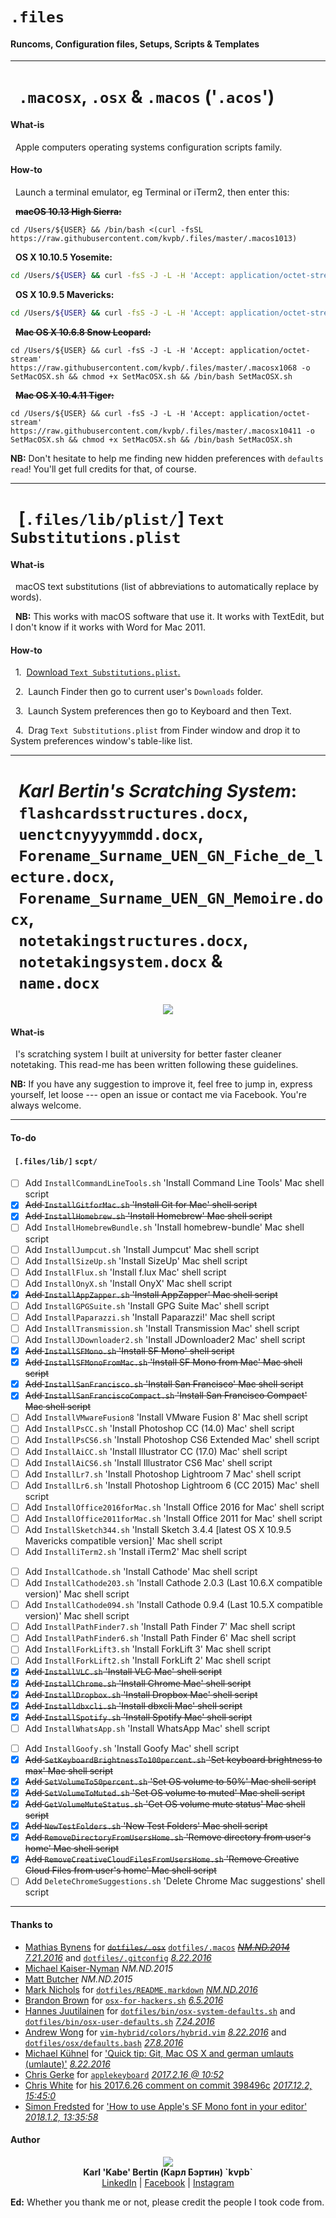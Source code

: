 # `.files`
#### Runcoms, Configuration files, Setups, Scripts & Templates

- - -

# &nbsp;&nbsp;`.macosx`, `.osx` & `.macos` ('`.acos`')

<!--**'`.acos`':**
- [ ] `.macosx10411`
- [ ] `.macosx1068`
- [x] `.osx1095`
- [x] `.osx10105`
- [ ] `.macos1013`-->

#### What-is

&nbsp;&nbsp;Apple computers operating systems configuration scripts family.

#### How-to

&nbsp;&nbsp;Launch a terminal emulator, eg Terminal or iTerm2, then enter this:

&nbsp;&nbsp;~~**macOS 10.13 High Sierra:**~~

```
cd /Users/${USER} && /bin/bash <(curl -fsSL https://raw.githubusercontent.com/kvpb/.files/master/.macos1013)
```

&nbsp;&nbsp;**OS X 10.10.5 Yosemite:**

```sh
cd /Users/${USER} && curl -fsS -J -L -H 'Accept: application/octet-stream' https://raw.githubusercontent.com/kvpb/.files/master/.osx10105 -o SetOSX.sh && chmod +x SetOSX.sh && /bin/bash SetOSX.sh
```

&nbsp;&nbsp;**OS X 10.9.5 Mavericks:**

```sh
cd /Users/${USER} && curl -fsS -J -L -H 'Accept: application/octet-stream' https://raw.githubusercontent.com/kvpb/.files/master/.osx1095 -o SetOSX.sh && chmod +x SetOSX.sh && /bin/bash SetOSX.sh
```

&nbsp;&nbsp;~~**Mac OS X 10.6.8 Snow Leopard:**~~

```
cd /Users/${USER} && curl -fsS -J -L -H 'Accept: application/octet-stream' https://raw.githubusercontent.com/kvpb/.files/master/.macosx1068 -o SetMacOSX.sh && chmod +x SetMacOSX.sh && /bin/bash SetMacOSX.sh
```

&nbsp;&nbsp;~~**Mac OS X 10.4.11 Tiger:**~~

```
cd /Users/${USER} && curl -fsS -J -L -H 'Accept: application/octet-stream' https://raw.githubusercontent.com/kvpb/.files/master/.macosx10411 -o SetMacOSX.sh && chmod +x SetMacOSX.sh && /bin/bash SetMacOSX.sh
```

**NB:** Don't hesitate to help me finding new hidden preferences with `defaults read`! You'll get full credits for that, of course.

- - -

# &nbsp;&nbsp;[`.files/lib/plist/`] `Text Substitutions.plist`

<!--**`Text Substitutions.plist`:**
| Replace | With |
| --- | --- |
|  |  |-->

#### What-is

&nbsp;&nbsp;macOS text substitutions (list of abbreviations to automatically replace by words).

&nbsp;&nbsp;**NB:** This works with macOS software that use it. It works with TextEdit, but I don't know if it works with Word for Mac 2011.

#### How-to

&nbsp;&nbsp;1.&nbsp;&nbsp;[Download `Text Substitutions.plist`.](https://rawgit.com/kvpb/.files/master/lib/plist/Text%20Substitutions.plist)

&nbsp;&nbsp;2.&nbsp;&nbsp;Launch Finder then go to current user's `Downloads` folder.

&nbsp;&nbsp;3.&nbsp;&nbsp;Launch System preferences then go to Keyboard and then Text.

&nbsp;&nbsp;4.&nbsp;&nbsp;Drag `Text Substitutions.plist` from Finder window and drop it to System preferences window's table-like list.

- - -

# &nbsp;&nbsp;*Karl Bertin's Scratching System*:<br>&nbsp;&nbsp;`flashcardsstructures.docx`,<br>&nbsp;&nbsp;`uenctcnyyyymmdd.docx`,<br>&nbsp;&nbsp;`Forename_Surname_UEN_GN_Fiche_de_lecture.docx`,<br>&nbsp;&nbsp;`Forename_Surname_UEN_GN_Memoire.docx`,<br>&nbsp;&nbsp;`notetakingstructures.docx`,<br>&nbsp;&nbsp;`notetakingsystem.docx` &<br>&nbsp;&nbsp;`name.docx`

<p align='center'><a=href='https://github.com/kvpb/.files/raw/master/notetakingsystem.docx'><img src='https://rawgit.com/kvpb/d09c287b1d3c8e77bb9897db657938d4/raw/54cdac0b8ffad36d9ade790cfa53d138c6867412/karlbertinsscratchingsystemfrontcover.svg'></a>

#### What-is

&nbsp;&nbsp;I's scratching system I built at university for better faster cleaner notetaking. This read-me has been written following these guidelines.

**NB:** If you have any suggestion to improve it, feel free to jump in, express yourself, let loose --- open an issue or contact me via Facebook. You're always welcome.

- - -

#### To-do

#### &nbsp;&nbsp;`[.files/lib/]` `scpt/`

- [ ] Add `InstallCommandLineTools.sh` 'Install Command Line Tools' Mac shell script
- [x] ~~Add `InstallGitforMac.sh` 'Install Git for Mac' shell script~~
- [x] ~~Add `InstallHomebrew.sh` 'Install Homebrew' Mac shell script~~
- [ ] Add `InstallHomebrewBundle.sh` 'Install homebrew-bundle' Mac shell script
- [ ] Add `InstallJumpcut.sh` 'Install Jumpcut' Mac shell script
- [ ] Add `InstallSizeUp.sh` 'Install SizeUp' Mac shell script
- [ ] Add `InstallFlux.sh` 'Install f.lux Mac' shell script
- [ ] Add `InstallOnyX.sh` 'Install OnyX' Mac shell script
- [x] ~~Add `InstallAppZapper.sh` 'Install AppZapper' Mac shell script~~
- [ ] Add `InstallGPGSuite.sh` 'Install GPG Suite Mac' shell script
- [ ] Add `InstallPaparazzi.sh` 'Install Paparazzi!' Mac shell script
- [ ] Add `InstallTransmission.sh` 'Install Transmission Mac' shell script
- [ ] Add `InstallJDownloader2.sh` 'Install JDownloader2 Mac' shell script
- [x] ~~Add `InstallSFMono.sh` 'Install SF Mono' shell script~~
- [x] ~~Add `InstallSFMonoFromMac.sh` 'Install SF Mono from Mac' Mac shell script~~
- [x] ~~Add `InstallSanFrancisco.sh` 'Install San Francisco' Mac shell script~~
- [x] ~~Add `InstallSanFranciscoCompact.sh` 'Install San Francisco Compact' Mac shell script~~
- [ ] Add `InstallVMwareFusion8` 'Install VMware Fusion 8' Mac shell script
- [ ] Add `InstallPsCC.sh` 'Install Photoshop CC (14.0) Mac' shell script
- [ ] Add `InstallPsCS6.sh` 'Install Photoshop CS6 Extended Mac' shell script
- [ ] Add `InstallAiCC.sh` 'Install Illustrator CC (17.0) Mac' shell script
- [ ] Add `InstallAiCS6.sh` 'Install Illustrator CS6 Mac' shell script
- [ ] Add `InstallLr7.sh` 'Install Photoshop Lightroom 7 Mac' shell script
- [ ] Add `InstallLr6.sh` 'Install Photoshop Lightroom 6 (CC 2015) Mac' shell script
- [ ] Add `InstallOffice2016forMac.sh` 'Install Office 2016 for Mac' shell script
- [ ] Add `InstallOffice2011forMac.sh` 'Install Office 2011 for Mac' shell script
- [ ] Add `InstallSketch344.sh` 'Install Sketch 3.4.4 [latest OS X 10.9.5 Mavericks compatible version]' Mac shell script
- [ ] Add `InstalliTerm2.sh` 'Install iTerm2' Mac shell script
<!--- [ ] Add `InstallHyper.js` 'Install Hyper' Mac shell script-->
- [ ] Add `InstallCathode.sh` 'Install Cathode' Mac shell script
- [ ] Add `InstallCathode203.sh` 'Install Cathode 2.0.3 (Last 10.6.X compatible version)' Mac shell script
- [ ] Add `InstallCathode094.sh` 'Install Cathode 0.9.4 (Last 10.5.X compatible version)' Mac shell script
- [ ] Add `InstallPathFinder7.sh` 'Install Path Finder 7' Mac shell script
- [ ] Add `InstallPathFinder6.sh` 'Install Path Finder 6' Mac shell script
- [ ] Add `InstallForkLift3.sh` 'Install ForkLift 3' Mac shell script
- [ ] Add `InstallForkLift2.sh` 'Install ForkLift 2' Mac shell script
- [x] ~~Add `InstallVLC.sh` 'Install VLC Mac' shell script~~
- [x] ~~Add `InstallChrome.sh` 'Install Chrome Mac' shell script~~
- [x] ~~Add `InstallDropbox.sh` 'Install Dropbox Mac' shell script~~
- [x] ~~Add `Installdbxcli.sh` 'Install dbxcli Mac' shell script~~
- [x] ~~Add `InstallSpotify.sh` 'Install Spotify Mac' shell script~~
- [ ] Add `InstallWhatsApp.sh` 'Install WhatsApp Mac' shell script
<!--- [ ] Add `InstallMessengerforMac.sh` 'Install Messenger for  Mac' shell script-->
- [ ] Add `InstallGoofy.sh` 'Install Goofy Mac' shell script
- [x] ~~Add `SetKeyboardBrightnessTo100percent.sh` 'Set keyboard brightness to max' Mac shell script~~
- [x] ~~Add `SetVolumeTo50percent.sh` 'Set OS volume to 50%' Mac shell script~~
- [x] ~~Add `SetVolumeToMuted.sh` 'Set OS volume to muted' Mac shell script~~
- [x] ~~Add `GetVolumeMuteStatus.sh` 'Get OS volume mute status' Mac shell script~~
- [x] ~~Add `NewTestFolders.sh` 'New Test Folders' Mac shell script~~
- [x] ~~Add `RemoveDirectoryFromUsersHome.sh` 'Remove directory from user's home' Mac shell script~~
- [x] ~~Add `RemoveCreativeCloudFilesFromUsersHome.sh` 'Remove Creative Cloud Files from user's home' Mac shell script~~
- [ ] Add `DeleteChromeSuggestions.sh` 'Delete Chrome Mac suggestions' shell script

- - -

#### Thanks to

* [Mathias Bynens](https://mathiasbynens.be/) for [~~`dotfiles/.osx`~~](https://raw.githubusercontent.com/mathiasbynens/dotfiles/master/.osx) [`dotfiles/.macos`](https://raw.githubusercontent.com/mathiasbynens/dotfiles/master/.macos) [~~*NM.ND.2014*~~](https://github.com/mathiasbynens/dotfiles/commit/3b4eb3efb692aa4d19a1e2c30c2ed9a65e9c7d8c) [*7.21.2016*](https://github.com/mathiasbynens/dotfiles/commit/47268d92afbec69e3a7243a144a126bbd25bcf2c) and [`dotfiles/.gitconfig`](https://raw.githubusercontent.com/mathiasbynens/dotfiles/master/.gitconfig) *[8.22.2016](https://github.com/mathiasbynens/dotfiles/commit/47268d92afbec69e3a7243a144a126bbd25bcf2c)*
* [Michael Kaiser-Nyman](http://www.epicodus.com/) *NM.ND.2015*
* [Matt Butcher](http://technosophos.com/) *NM.ND.2015*
* [Mark Nichols](http://zanshin.net/) for [`dotfiles/README.markdown`](https://raw.githubusercontent.com/zanshin/dotfiles/master/README.markdown) [*NM.ND.2016*](https://github.com/zanshin/dotfiles/commit/02ec428566e893b765e1c34c31f330bb6531dd51)
* [Brandon Brown](https://brandonb.io/) for [`osx-for-hackers.sh`](https://gist.githubusercontent.com/brandonb927/3195465/raw/f9aa762705e6cf86cc8f3ce74b43a89eecab6f36/osx-for-hackers.sh) [*6.5.2016*](https://gist.github.com/brandonb927/3195465/06fe593551bc778a232584593aa462a1ce635a70)
* [Hannes Juutilainen](https://obsoletesysadmin.wordpress.com/) for [`dotfiles/bin/osx-system-defaults.sh`](https://raw.githubusercontent.com/hjuutilainen/dotfiles/master/bin/osx-system-defaults.sh) and [`dotfiles/bin/osx-user-defaults.sh`](https://raw.githubusercontent.com/hjuutilainen/dotfiles/master/bin/osx-user-defaults.sh) [*7.24.2016*](https://github.com/hjuutilainen/dotfiles/commit/93f33a7a5954fe63c075f43dbda688d941643d9e)
* [Andrew Wong](https://andrewwong.id.au/) for [`vim-hybrid/colors/hybrid.vim`](https://raw.githubusercontent.com/w0ng/vim-hybrid/master/colors/hybrid.vim) [*8.22.2016*](https://github.com/w0ng/vim-hybrid/commit/cc58baabeabc7b83768e25b852bf89c34756bf90) and [`dotfiles/osx/defaults.bash`](https://raw.githubusercontent.com/w0ng/dotfiles/master/osx/defaults.bash) *[27.8.2016](https://github.com/w0ng/dotfiles/commit/98bb99e85ff175d213f2199a788411b20f483b01)*
* [Michael Kühnel](http://michael-kuehnel.de/) for ['Quick tip: Git, Mac OS X and german umlauts (umlaute)'](http://michael-kuehnel.de/git/2014/11/21/git-mac-osx-and-german-umlaute.html) *[8.22.2016](https://github.com/mischah/dotfiles/commit/f2ab1a8bb27a6dc944e2abd991f499e7928aef0d)*
* [Chris Gerke](https://www.linkedin.com/in/chrisgerke) for [`applekeyboard`](https://gist.githubusercontent.com/cgerke/e5500f93cd5edf05084c/raw/18c4513d662ffc636eba56f854b5e3b817c4bf51/applekeyboard) *[2017.2.16 @ 10:52](https://gist.github.com/cgerke/e5500f93cd5edf05084c/18c4513d662ffc636eba56f854b5e3b817c4bf51)*
* [Chris White](https://github.com/christopherdwhite) for [his 2017.6.26 comment on commit 398496c](https://github.com/mathiasbynens/dotfiles/commit/398496c2372d65c0e6770d02b0c5b49c0d636f31#comments) *[2017.12.2, 15:45:0](https://github.com/mathiasbynens/dotfiles/commit/398496c2372d65c0e6770d02b0c5b49c0d636f31#commitcomment-22753491)*
* [Simon Fredsted](https://simonfredsted.com/) for ['How to use Apple's SF Mono font in your editor'](https://simonfredsted.com/1438) *[2018.1.2, 13:35:58](https://web.archive.org/save/https://simonfredsted.com/1438)*

#### Author

<p align='center'><a href='http://kvpb.co/'><img src='https://rawgit.com/kvpb/b9c0737f2941542ae22b2806b66a3c19/raw/9867dde923550a08d05f3fae3a2b02905ea8345c/quickresponsecode.svg'></a><br>
<b>Karl 'Kabe' Bertin (Карл Бэртин) `kvpb`</b><br> <!-- Neither `<span style='font-variant: small-caps;'>Bertin</span>` & `<span style='font-variant: small-caps;'>Бэртин</span>` nor `B<small>ERTIN</small>` & `Б<small>ЭРТИН</small>` work on GitHub. -->
<a href='https://www.linkedin.com/in/karlbertin'>LinkedIn</a> | <a href='https://www.facebook.com/karlbertin'>Facebook</a> | <a href='https://www.instagram.com/karlbertin/'>Instagram</a></p>

**Ed:** Whether you thank me or not, please credit the people I took code from.

<!--**PS:** -->
